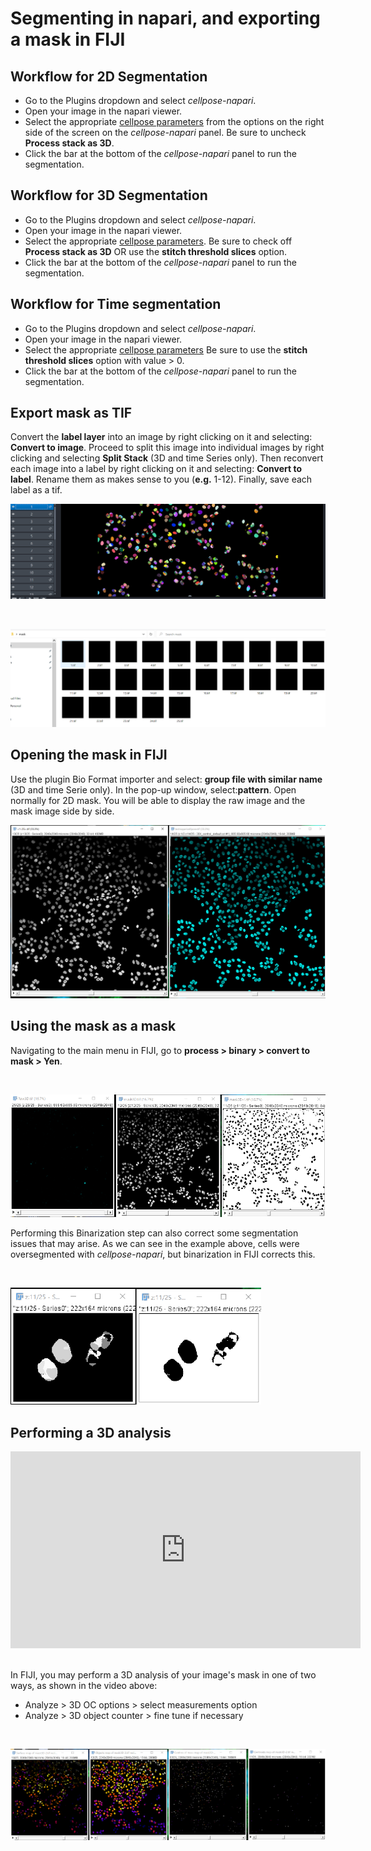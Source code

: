 # Segmenting in napari, and exporting a mask in FIJI  

## Workflow for 2D Segmentation

* Go to the Plugins dropdown and select *cellpose-napari*.
* Open your image in the napari viewer. 
* Select the appropriate [cellpose parameters](cellpose-parameters.md) from the options on the right side of the screen on the *cellpose-napari* panel. Be sure to uncheck **Process stack as 3D**.
* Click the bar at the bottom of the *cellpose-napari* panel to run the segmentation.

## Workflow for 3D Segmentation

* Go to the Plugins dropdown and select *cellpose-napari*.
* Open your image in the napari viewer. 
* Select the appropriate [cellpose parameters](cellpose-parameters.md). Be sure to check off **Process stack as 3D** OR use the **stitch threshold slices** option.
* Click the bar at the bottom of the *cellpose-napari* panel to run the segmentation.

## Workflow for Time segmentation

* Go to the Plugins dropdown and select *cellpose-napari*.
* Open your image in the napari viewer.  
* Select the appropriate [cellpose parameters](cellpose-parameters.md) Be sure to use the **stitch threshold slices** option with value > 0.
* Click the bar at the bottom of the *cellpose-napari* panel to run the segmentation.

## Export mask as TIF

Convert the **label layer** into an image by right clicking on it and selecting: **Convert to image**. Proceed to split this image into individual images by right clicking and selecting **Split Stack** (3D and time Series only). Then reconvert each image into a label by right clicking on it and selecting: **Convert to label**. Rename them as makes sense to you (**e.g.** 1-12). Finally, save each label as a tif.

![Converting your image to a tif in cellpose-napari](images/cellpose3.png)

<br>

![Split stack in cellpose-napari](images/cellpose4.png)

## Opening the mask in FIJI

Use the plugin Bio Format importer and select: **group file with similar name** (3D and time Serie only). In the pop-up window, select:**pattern**. Open normally for 2D mask. You will be able to display the raw image and the mask image side by side.

![Using the plugin BioFormat importer](images/cellpose5.png)

## Using the mask as a mask

Navigating to the main menu in FIJI, go to **process > binary > convert to mask > Yen**.

<br>

![Converting to a mask in FIJI](images/cellpose6.png)

Performing this Binarization step can also correct some segmentation issues that may arise. As we can see in the example above, cells were oversegmented with *cellpose-napari*, but binarization in FIJI corrects this. 

<br>

![Binarization in FIJI](images/cellpose7.png)

## Performing a 3D analysis

<center><iframe width="560" height="315" src="https://www.youtube.com/embed/RCat0ylcSHw" title="YouTube video player" frameborder="0" allow="accelerometer; autoplay; clipboard-write; encrypted-media; gyroscope; picture-in-picture" allowfullscreen></iframe></center>

<br>

In FIJI, you may perform a 3D analysis of your image's mask in one of two ways, as shown in the video above: 

* Analyze > 3D OC options > select measurements option
* Analyze > 3D object counter > fine tune if necessary 

<br>

![3D analysis in FIJI](images/cellpose8.png)

